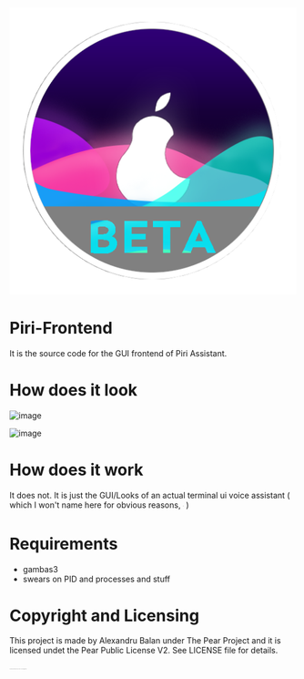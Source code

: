 <p align="center">
  <img src="https://github.com/Pear-Project/Piri-Frontend/blob/main/assets/piri-logo-beta.png" alt="Piri Beta Logo"/>
</p>



# Piri-Frontend
It is the source code for the GUI frontend of Piri Assistant.

# How does it look
![image](https://user-images.githubusercontent.com/72302254/153706946-b4f6badf-395f-480a-9986-22244bcd1be7.png)

![image](https://user-images.githubusercontent.com/72302254/153706977-447813df-55c6-4c9b-91d2-84d46c193ca7.png)

# How does it work
It does not. It is just the GUI/Looks of an actual terminal ui voice assistant ( which I won't name here for obvious reasons, <sub><sup><sub><sup><sub><sup><sub><sup><sub><sup><sub><sup><sub><sup><sub><sup>Amy</sup></sub></sup></sub></sup></sub></sup></sub></sup></sub></sup></sub></sup></sub></sup></sub> )



# Requirements
* gambas3
* swears on PID and processes and stuff

# Copyright and Licensing
This project is made by Alexandru Balan under The Pear Project and it is licensed undet the Pear Public License V2.
See LICENSE file for details.

<sub><sup><sub><sup><sub><sup><sub><sup><sub><sup><sub><sup><sub><sup><sub><sup>I hope Amy won't claim that this is also her code lmao. You do not know gambas Amy</sup></sub></sup></sub></sup></sub></sup></sub></sup></sub></sup></sub></sup></sub></sup></sub>
